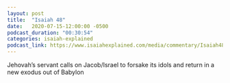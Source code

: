 ```yaml
---
layout: post
title:  "Isaiah 48"
date:   2020-07-15-12:00:00 -0500
podcast_duration: "00:30:54"
categories: isaiah-explained
podcast_link: https://www.isaiahexplained.com/media/commentary/Isaiah48.mp3
---
```

Jehovah’s servant calls on Jacob/Israel to forsake its idols and return in a new exodus out of Babylon
